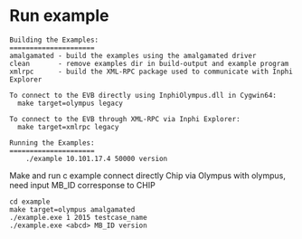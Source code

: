 # Run example

```
Building the Examples:
=====================
amalgamated - build the examples using the amalgamated driver
clean       - remove examples dir in build-output and example program
xmlrpc      - build the XML-RPC package used to communicate with Inphi Explorer

To connect to the EVB directly using InphiOlympus.dll in Cygwin64:
  make target=olympus legacy

To connect to the EVB through XML-RPC via Inphi Explorer:
  make target=xmlrpc legacy

Running the Examples:
=====================
    ./example 10.101.17.4 50000 version
```

Make and run c example connect directly Chip via Olympus
with olympus, need input MB_ID corresponse to CHIP
```
cd example
make target=olympus amalgamated
./example.exe 1 2015 testcase_name
./example.exe <abcd> MB_ID version
```
